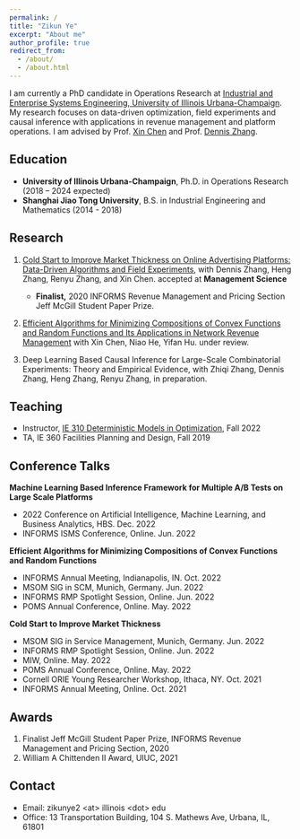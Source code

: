```yaml
---
permalink: /
title: "Zikun Ye"
excerpt: "About me"
author_profile: true
redirect_from: 
  - /about/
  - /about.html
---
```


I am currently a PhD candidate in Operations Research at [Industrial and Enterprise Systems Engineering, University of Illinois Urbana-Champaign](https://ise.illinois.edu). My research focuses on data-driven optimization, field experiments and causal inference with applications in revenue management and platform operations. I am advised by Prof. [Xin Chen](https://ise.illinois.edu/directory/profile/xinchen) and Prof. [Dennis Zhang](http://denniszhang.org).

## Education

- **University of Illinois Urbana-Champaign**, Ph.D. in Operations Research (2018 – 2024 expected)
- **Shanghai Jiao Tong University**, B.S. in Industrial Engineering and Mathematics (2014 - 2018)

## Research

1. [Cold Start to Improve Market Thickness on Online Advertising Platforms: Data-Driven Algorithms and Field Experiments](https://papers.ssrn.com/sol3/papers.cfm?abstract_id=3702786), with Dennis Zhang, Heng Zhang, Renyu Zhang, and Xin Chen. accepted at **Management Science**
   -    **Finalist,** 2020 INFORMS Revenue Management and Pricing Section Jeff McGill Student Paper Prize.

2. [Efficient Algorithms for Minimizing Compositions of Convex Functions and Random Functions and Its Applications in Network Revenue Management](https://papers.ssrn.com/sol3/papers.cfm?abstract_id=4099814) with Xin Chen, Niao He, Yifan Hu. under review.

3. Deep Learning Based Causal Inference for Large-Scale Combinatorial Experiments: Theory and Empirical Evidence, with Zhiqi Zhang, Dennis Zhang, Heng Zhang, Renyu Zhang, in preparation.

## Teaching
- Instructor, [IE 310 Deterministic Models in Optimization](https://zikunye2.github.io/teaching/ie310-fa-22), Fall 2022
- TA, IE 360 Facilities Planning and Design, Fall 2019


## Conference Talks
**Machine Learning Based Inference Framework for Multiple A/B Tests on Large Scale Platforms**
- 2022 Conference on Artificial Intelligence, Machine Learning, and Business Analytics, HBS. Dec. 2022
- INFORMS ISMS Conference, Online. Jun. 2022


**Efficient Algorithms for Minimizing Compositions of Convex Functions and Random Functions**
- INFORMS Annual Meeting, Indianapolis, IN. Oct. 2022 
- MSOM SIG in SCM, Munich, Germany. Jun. 2022
- INFORMS RMP Spotlight Session, Online. Jun. 2022
- POMS Annual Conference, Online. May. 2022

**Cold Start to Improve Market Thickness**
- MSOM SIG in Service Management, Munich, Germany. Jun. 2022
- INFORMS RMP Spotlight Session, Online. Jun. 2022
- MIW, Online. May. 2022
- POMS Annual Conference, Online. May. 2022
- Cornell ORIE Young Researcher Workshop, Ithaca, NY. Oct. 2021
- INFORMS Annual Meeting, Online. Oct. 2021



## Awards

1. Finalist Jeff McGill Student Paper Prize, INFORMS Revenue Management and Pricing Section, 2020
2. William A Chittenden II Award, UIUC, 2021


## Contact
   - Email: zikunye2 \<at\> illinois \<dot\> edu
   - Office: 13 Transportation Building, 104 S. Mathews Ave, Urbana, IL, 61801
